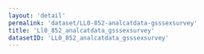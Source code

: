 ```yaml
---
layout: 'detail'
permalink: 'dataset/LL0-852-analcatdata-gsssexsurvey'
title: 'Ll0_852_analcatdata_gsssexsurvey'
datasetID: 'LL0_852_analcatdata_gsssexsurvey'
---
```

